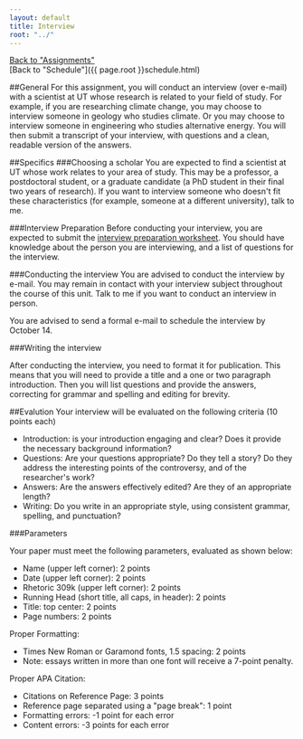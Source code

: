 ```yaml
---
layout: default
title: Interview
root: "../"
---
```

[Back to "Assignments"](index.html)  
[Back to "Schedule"]({{ page.root }}schedule.html)  

##General
For this assignment, you will conduct an interview (over e-mail) with a scientist at UT whose research is related to your field of study. For example, if you are researching climate change, you may choose to interview someone in geology who studies climate. Or you may choose to interview someone in engineering who studies alternative energy. You will then submit a transcript of your interview, with questions and a clean, readable version of the answers. 

##Specifics
###Choosing a scholar
You are expected to find a scientist at UT whose work relates to your area of study. This may be a professor, a postdoctoral student, or a graduate candidate (a PhD student in their final two years of research). If you want to interview someone who doesn't fit these characteristics (for example, someone at a different university), talk to me.

###Interview Preparation
Before conducting your interview, you are expected to submit the [interview preparation worksheet](prep.html). You should have knowledge about the person you are interviewing, and a list of questions for the interview.

###Conducting the interview
You are advised to conduct the interview by e-mail. You may remain in contact with your interview subject throughout the course of this unit. Talk to me if you want to conduct an interview in person.  

You are advised to send a formal e-mail to schedule the interview by October 14.  

###Writing the interview

After conducting the interview, you need to format it for publication. This means that you will need to provide a title and a one or two paragraph introduction. Then you will list questions and provide the answers, correcting for grammar and spelling and editing for brevity.

##Evalution
Your interview will be evaluated on the following criteria (10 points each)
* Introduction: is your introduction engaging and clear? Does it provide the necessary background information?
* Questions: Are your questions appropriate? Do they tell a story? Do they address the interesting points of the controversy, and of the researcher's work?
* Answers: Are the answers effectively edited? Are they of an appropriate length? 
* Writing: Do you write in an appropriate style, using consistent grammar, spelling, and punctuation?

###Parameters

Your paper must meet the following parameters, evaluated as shown below:
* Name (upper left corner): 2 points
* Date (upper left corner): 2 points
* Rhetoric 309k (upper left corner): 2 points
* Running Head (short title, all caps, in header): 2 points
* Title: top center: 2 points
* Page numbers: 2 points  

Proper Formatting:
* Times New Roman or Garamond fonts, 1.5 spacing: 2 points
* Note: essays written in more than one font will receive a 7-point penalty. 

Proper APA Citation: 
* Citations on Reference Page: 3 points
* Reference page separated using a "page break": 1 point
* Formatting errors: -1 point for each error
* Content errors: -3 points for each error


